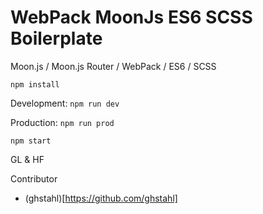 # WebPack MoonJs ES6 SCSS Boilerplate
Moon.js / Moon.js Router / WebPack / ES6 / SCSS

`npm install`

Development: `npm run dev`

Production: `npm run prod`

`npm start`

GL & HF

Contributor
- (ghstahl)[https://github.com/ghstahl]
